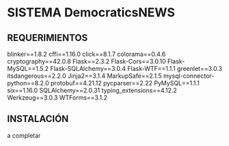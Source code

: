 # SISTEMA DemocraticsNEWS
## REQUERIMIENTOS
blinker==1.8.2
cffi==1.16.0
click==8.1.7
colorama==0.4.6
cryptography==42.0.8
Flask==2.3.2
Flask-Cors==3.0.10
Flask-MySQL==1.5.2
Flask-SQLAlchemy==3.0.4
Flask-WTF==1.1.1
greenlet==3.0.3
itsdangerous==2.2.0
Jinja2==3.1.4
MarkupSafe==2.1.5
mysql-connector-python==8.2.0
protobuf==4.21.12
pycparser==2.22
PyMySQL==1.1.1
six==1.16.0
SQLAlchemy==2.0.31
typing_extensions==4.12.2
Werkzeug==3.0.3
WTForms==3.1.2
## INSTALACIÓN
a completar
